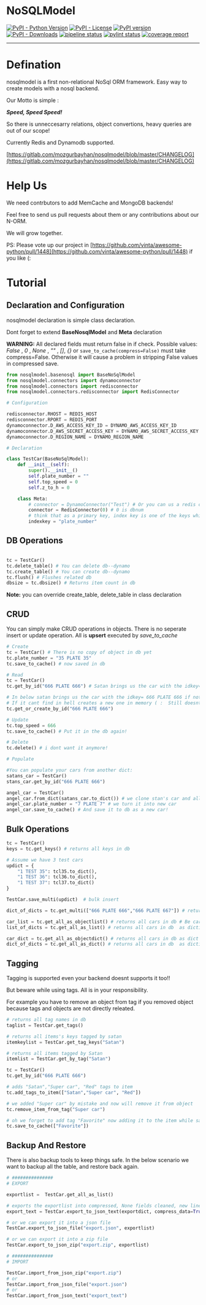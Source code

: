 # NoSQLModel

[![PyPI - Python Version](https://img.shields.io/pypi/pyversions/nosqlmodel)](https://img.shields.io/pypi/pyversions/nosqlmodel)
[![PyPI - License](https://img.shields.io/pypi/l/nosqlmodel)](https://img.shields.io/pypi/l/nosqlmodel)
[![PyPI version](https://img.shields.io/pypi/v/nosqlmodel)](https://pypi.org/project/nosqlmodel/)
[![PyPI - Downloads](https://pepy.tech/badge/nosqlmodel)](https://pepy.tech/project/nosqlmodel)
[![pipeline status](https://gitlab.com/mozgurbayhan/nosqlmodel/badges/master/pipeline.svg)](https://gitlab.com/mozgurbayhan/nosqlmodel/commits/master)
[![pylint status](https://gitlab.com/mozgurbayhan/nosqlmodel/-/jobs/artifacts/master/raw/pylint/pylint.svg?job=pylint)](https://gitlab.com/mozgurbayhan/nosqlmodel/commits/master)
[![coverage report](https://gitlab.com/mozgurbayhan/nosqlmodel/badges/master/coverage.svg)](https://gitlab.com/mozgurbayhan/nosqlmodel/commits/master)


***

# Defination

nosqlmodel is a first non-relational NoSql ORM framework. Easy way to create models with a nosql backend. 

Our Motto is simple :

***Speed, Speed Speed!***

So there is unneccesarry relations, object convertions, heavy queries are out of our scope!

Currently Redis and Dynamodb supported.


[https://gitlab.com/mozgurbayhan/nosqlmodel/blob/master/CHANGELOG](https://gitlab.com/mozgurbayhan/nosqlmodel/blob/master/CHANGELOG)

# Help Us

We need contrbutors to add MemCache and MongoDB backends! 

Feel free to send us pull requests about them or any contributions about our N-ORM. 

We will grow together.

PS: Please vote up our project in [https://github.com/vinta/awesome-python/pull/1448](https://github.com/vinta/awesome-python/pull/1448) if you like (:


# Tutorial

## Declaration and Configuration

nosqlmodel declaration is simple class declaration. 

Dont forget to extend **BaseNosqlModel** and **Meta** declaration

**WARNING:** All declared fields must return false in if check. Possible values: *False* , *0* , *None* , *""* , *[]*, *{}* or `save_to_cache(compress=False)` must take compress=False. Otherwise it will cause a problem in stripping False values in compressed save.


```python
from nosqlmodel.basenosql import BaseNoSqlModel
from nosqlmodel.connectors import dynamoconnector
from nosqlmodel.connectors import redisconnector
from nosqlmodel.connectors.redisconnector import RedisConnector

# Configuration

redisconnector.RHOST = REDIS_HOST
redisconnector.RPORT = REDIS_PORT
dynamoconnector.D_AWS_ACCESS_KEY_ID = DYNAMO_AWS_ACCESS_KEY_ID
dynamoconnector.D_AWS_SECRET_ACCESS_KEY = DYNAMO_AWS_SECRET_ACCESS_KEY
dynamoconnector.D_REGION_NAME = DYNAMO_REGION_NAME

# Declaration

class TestCar(BaseNoSqlModel):
    def __init__(self):
        super().__init__()
        self.plate_number = ""
        self.top_speed = 0
        self.z_to_h = 0

    class Meta:
        # connector = DynamoConnector("Test") # Or you can us a redis connector too:
        connector = RedisConnector(0) # 0 is dbnum
        # think that as a primary key, index key is one of the keys which declared in class
        indexkey = "plate_number" 

```

## DB Operations

```python

tc = TestCar()
tc.delete_table() # You can delete db--dynamo
tc.create_table() # You can create db--dynamo
tc.flush() # Flushes related db
dbsize = tc.dbsize() # Returns item count in db

```

**Note:** you can override create_table, delete_table in class declaration

## CRUD

You can simply make CRUD operations in objects. There is no seperate insert or update operation. All is **upsert** executed by *save_to_cache* 

```python
# Create
tc = TestCar() # There is no copy of object in db yet
tc.plate_number = "35 PLATE 35"
tc.save_to_cache() # now saved in db

# Read
tc = TestCar()
tc.get_by_id("666 PLATE 666") # Satan brings us the car with the idkey= 666 PLATE 666

# In below satan brings us the car with the idkey= 666 PLATE 666 if not exists, creates a new one in the memory 
# If it cant find in hell creates a new one in memory ( :  Still doesnt exists in db!!!
tc.get_or_create_by_id("666 PLATE 666") 

# Update
tc.top_speed = 666
tc.save_to_cache() # Put it in the db again!

# Delete
tc.delete() # i dont want it anymore!

# Populate

#You can populate your cars from another dict:
satans_car = TestCar()
stans_car.get_by_id("666 PLATE 666")

angel_car = TestCar()
angel_car.from_dict(satans_car.to_dict()) # we clone stan's car and all its attributes
angel_car.plate_number = "7 PLATE 7" # we turn it into new car
angel_car.save_to_cache() # And save it to db as a new car!

```

## Bulk Operations

```python
tc = TestCar() 
keys = tc.get_keys() # returns all keys in db

# Assume we have 3 test cars
updict = {
    "1 TEST 35": tcl35.to_dict(),
    "1 TEST 36": tcl36.to_dict(),
    "1 TEST 37": tcl37.to_dict()
}

TestCar.save_multi(updict)  # bulk insert 

dict_of_dicts = tc.get_multi(["666 PLATE 666","666 PLATE 667"]) # returns selected cars in db as as dictionary dict

car_list = tc.get_all_as_objectlist() # returns all cars in db # Be careful memory usage could be a problem in big sizes !
list_of_dicts = tc.get_all_as_list() # returns all cars in db  as dictionary list, More speeder, more effective memory usage!

car_dict = tc.get_all_as_objectdict() # returns all cars in db as dict instead of list # Be careful memory usage could be a problem in big sizes
dict_of_dicts = tc.get_all_as_dict() # returns all cars in db  as dictionary of dictionaries, More speeder, more effective memory usage!

```

## Tagging

Tagging is supported even your backend doesnt supports it too!!

But beware while using tags. All is in your responsibility.

For example you have to remove an object from tag if you removed object because tags and objects are not directly releated.

```python
# returns all tag names in db
taglist = TestCar.get_tags()

# returns all items's keys tagged by satan
itemkeylist = TestCar.get_tag_keys("Satan")

# returns all items tagged by Satan
itemlist = TestCar.get_by_tag("Satan")

tc = TestCar() 
tc.get_by_id("666 PLATE 666")

# adds "Satan","Super car", "Red" tags to item
tc.add_tags_to_item(["Satan","Super car", "Red"])

# we added "Super car" by mistake and now will remove it from object
tc.remove_item_from_tag("Super car")

# oh we forget to add tag "Favorite" now adding it to the item while save
tc.save_to_cache(["Favorite"])

```

## Backup And Restore

There is also backup tools to keep things safe. In the below scenario we want to backup all the table,
and restore back again.

```python
# ###############
# EXPORT

exportlist =  TestCar.get_all_as_list()

# exports the exportlist into compressed, None fields cleaned, new line markers removes jsontext
export_text = TestCar.export_to_json_text(exportdict, compress_data=True)

# or we can export it into a json file
TestCar.export_to_json_file("export.json", exportlist)

# or we can export it into a zip file
TestCar.export_to_json_zip("export.zip", exportlist)

# ###############
# IMPORT

TestCar.import_from_json_zip("export.zip")
# or
TestCar.import_from_json_file("export.json")
# or
TestCar.import_from_json_text("export_text")

```
